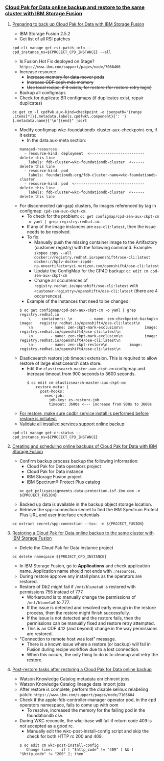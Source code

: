 ### [Cloud Pak for Data online backup and restore to the same cluster with IBM Storage Fusion](https://www.ibm.com/docs/en/cloud-paks/cp-data/4.6.x?topic=cluster-backup-restore-storage-fusion)

1. [Preparing to back up Cloud Pak for Data with IBM Storage Fusion](https://www.ibm.com/docs/en/SSQNUZ_4.6.x/cpd/admin/fusion_bckup_prereq_same_cluster.html)
   - IBM Storage Fusion 2.5.2
   - Get list of all RSI patches
   ```
   cpd-cli manage get-rsi-patch-info --cpd_instance_ns=${PROJECT_CPD_INSTANCE} --all
   ```
   - Is Fusion Hot Fix deployed on Stage? `https://www.ibm.com/support/pages/node/7060466`
   - ~~Increase resource~~
      - ~~Increase memory for data mover pods~~
      - ~~Increase ODF ceph mds memory~~
      - ~~Use local recipe, if it exists, for restore (for restore retry logic)~~
   - Backup all configmaps
   - Check for duplicate BR configmaps (if duplicates exist, repair duplicates)
   ```
   oc get cm -l cpdfwk.aux-kind=checkpoint -o jsonpath="{range .items[*]}{.metadata.labels.cpdfwk\.component}{': '}{.metadata.name}{'\n'}{end}" |sort
   ```
   - Modify configmap wkc-foundationdb-cluster-aux-checkpoint-cm, if it exists:
      - In the data.aux-meta section:
      ```
      managed-resources:
        - resource-kind: deployment  <------------------------- delete this line
          labels: fdb-cluster=wkc-foundationdb-cluster  <------ delete this line
        - resource-kind: pod
          labels: foundationdb.org/fdb-cluster-name=wkc-foundationdb-cluster
        - resource-kind: pod  <-------------------------------- delete this line
          labels: fdb-cluster=wkc-foundationdb-cluster  <------ delete this line
      ```
   - For disconnected (air-gap) clusters, fix images referenced by tag in configmap: `cpd-zen-aux-ckpt-cm`.
        - To check for the problem: `oc get configmap/cpd-zen-aux-ckpt-cm -o yaml | grep registry.redhat.io`.
        - If any of the image instances are `ose-cli:latest`, then the issue needs to be resolved.
        - To fix:
            - Manually push the missing container image to the Artifactory (customer registry) with the following command. Example: `skopeo copy --all docker://registry.redhat.io/openshift4/ose-cli:latest docker://hptv-docker-icp4d-np.oneartifactoryci.verizon.com/openshift4/ose-cli:latest`
            - Update the ConfigMap for the CP4D backup: `oc edit cm cpd-zen-aux-ckpt-cm`
            - Change all occurrences of `registry.redhat.io/openshift/ose-cli:latest` with `<customer-registry>/openshift4/ose-cli:latest` (there are 4 occurrences).
        - Example of the instances that need to be changed:
        ```
        $ oc get configmap/cpd-zen-aux-ckpt-cm -o yaml | grep registry.redhat.io
            \     containers: \n        - name: zen-checkpoint-backup\n          image:   registry.redhat.io/openshift4/ose-cli:latest\n
            \n        - name: zen-ckpt-mark-exclusion\n          image:   registry.redhat.io/openshift4/ose-cli:latest\n
            \n        - name: zen-ckpt-mark-exclusion\n          image:   registry.redhat.io/openshift4/ose-cli:latest\n
            \n        - name: zen-ckpt-restore\n          image:   registry.redhat.io/openshift4/ose-cli:latest\n
        ```
   - Elasticsearch restore job timeout extension. This is required to allow restore of large elasticsearch data store.
        - Edit the `elasticsearch-master-aux-ckpt-cm` configmap and increase timeout from 900 seconds to 3600 seconds.
          ```
          $ oc edit cm elasticsearch-master-aux-ckpt-cm
              restore-meta: |
                post-hooks:
                  exec-job:
                    job-key: es-restore-job
                    timeout: 3600s <--- increase from 900s to 3600s
          ```
   - [For restore, make sure cpdbr service install is performed before restore is initiated.](https://www.ibm.com/docs/en/cloud-paks/cp-data/4.6.x?topic=utilities-installing-cpdbr-services-storage-fusion-integration)
   - [Validate all installed services support online backup](https://www.ibm.com/docs/en/cloud-paks/cp-data/4.6.x?topic=data-services-that-support-backup-restore)
   ```
   cpd-cli manage get-cr-status --cpd_instance_ns=${PROJECT_CPD_INSTANCE}
   ```

2. [Creating and scheduling online backups of Cloud Pak for Data with IBM Storage Fusion](https://www.ibm.com/docs/en/SSQNUZ_4.6.x/cpd/admin/bar_same_cluster_bckup_spectrum.html)
   - Confirm backup process backup the following information:
      - Cloud Pak for Data operators project
      - Cloud Pak for Data instance
      - IBM Storage Fusion project
      - IBM Spectrum® Protect Plus catalog
      ```
      oc get policyassignments.data-protection.isf.ibm.com -n ${PROJECT_FUSION}
      ```
   - Backed up data is available in the backup object storage location.
   - Retrieve the spp-connection secret to find the IBM Spectrum Protect Plus URL and user interface credentials
   ```
   oc extract secret/spp-connection --to=- -n ${PROJECT_FUSION}
   ```

3. [Restoring a Cloud Pak for Data online backup to the same cluster with IBM Storage Fusion](https://www.ibm.com/docs/en/SSQNUZ_4.6.x/cpd/admin/restore_same_cluster_fusion_spp.html)
   - Delete the Cloud Pak for Data instance project
   ```
   oc delete namespace ${PROJECT_CPD_INSTANCE}
   ```
   - In IBM Storage Fusion, go to **Applications** and check application name. Application name should not ends with `:resources`. 
   - During restore approve any install plans as the operators are restored.
   - Restore of Db2 might fail if `/mnt/blumeta0` is restored with permissions 755 instead of 777.
      - Workaround is to manually change the permissions of `/mnt/blumeta0` to 777.
      - If the issue is detected and resolved early enough in the restore process, then the restore might finish successfully.
      - If the issue is not detected and the restore fails, then the permissions can be manually fixed and restore retry attempted.
      - This is an ODF 4.12 (and beyond) change in the way permissions are restored.
   - "Connection to remote host was lost” message.
      - There is a known issue where a restore (or backup) will fail in Fusion during recipe workflow due to a lost connection.
      - When this occurs, the only thing to do is to cleanup and retry the restore.
  
4. [Post-restore tasks after restoring a Cloud Pak for Data online backup](https://www.ibm.com/docs/en/SSQNUZ_4.6.x/cpd/admin/fusion_post_restore_same_clustr.html)
   - Watson Knowledge Catalog metadata enrichment jobs
   - Watson Knowledge Catalog lineage data import jobs
   - After restore is complete, perform the disable selinux relabeling patch: `https://www.ibm.com/support/pages/node/7105604`
   - Check if the apple-fdb-controller-manager operator pod, in the cpd operators namespace, fails to come up with oom
      - To resolve, increased the memory for the failing pod in the foundationdb csv.
   - During WKC reconcile, the wkc-base will fail if return code 409 is not accepted as a good rc.
      - Manually edit the wkc-post-install-config script and skip the check for both HTTP rc 200 and 409.
      ```
      $ oc edit cm wkc-post-install-config
         Change line:    if [ "$http_code" != "409" ] && [ "$http_code" != "200" ]; then`
      ```

